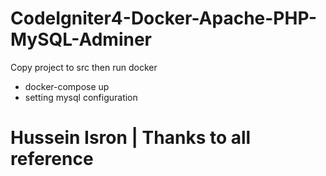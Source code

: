 # CodeIgniter4-Docker-Apache-PHP-MySQL-Adminer

Copy project to src then run docker

- docker-compose up
- setting mysql configuration


# Hussein Isron | Thanks to all reference

